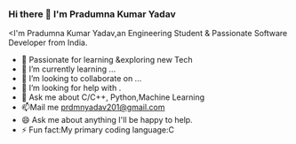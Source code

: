 ### Hi there 👋 I'm Pradumna Kumar Yadav

<I'm Pradumna Kumar Yadav,an Engineering Student & Passionate Software Developer from India.

- 🔭 Passionate for learning &exploring new Tech 
- 🌱 I’m currently learning ...
- 👯 I’m looking to collaborate on ...
- 🤔 I’m looking for help with .
- 💬 Ask me about C/C++, Python,Machine Learning
- 📫Mail me prdmnyadav201@gmail.com 
- 😄 Ask me about anything I'll be happy to help.
- ⚡ Fun fact:My primary coding language:C 
